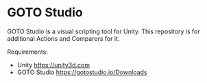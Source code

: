 # GOTO Studio

GOTO Studio is a visual scripting tool for Unity. This repository is for additional Actions and Comparers for it.

Requirements:
- Unity https://unity3d.com
- GOTO Studio https://gotostudio.io/Downloads
